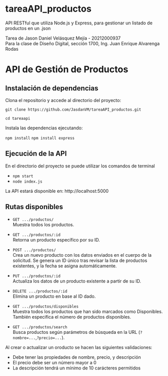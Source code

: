 # tareaAPI_productos
API RESTful que utiliza Node.js y Express, para gestionar un listado de productos en un .json

Tarea de Jason Daniel Velásquez Mejía - 20212000937  
Para la clase de Diseño Digital, sección 1700, Ing. Juan Enrique Alvarenga Rodas

# API de Gestión de Productos

## Instalación de dependencias

Clona el repositorio y accede al directorio del proyecto:

`git clone https://github.com/JasdanVM/tareaAPI_productos.git`

`cd tareaapi`

Instala las dependencias ejecutando:

`npm install`
`npm install express`

## Ejecución de la API

En el directorio del proyecto se puede utilizar los comandos de terminal
- `npm start`
- `node index.js`

La API estará disponible en:
http://localhost:5000


## Rutas disponibles

- `GET .../productos/`  
  Muestra todos los productos.

- `GET .../productos/:id`  
  Retorna un producto específico por su ID.

- `POST .../productos/`  
  Crea un nuevo producto con los datos enviados en el cuerpo de la solicitud.
  Se genera un ID único tras revisar la lista de productos existentes, y la fecha se asigna automáticamente.

- `PUT .../productos/:id`  
  Actualiza los datos de un producto existente a partir de su ID.

- `DELETE .../productos/:id`  
  Elimina un producto en base al ID dado.

 - `GET .../productos/disponibles`  
  Muestra todos los productos que han sido marcados como Disponibles.
  También especifica el número de productos disponibles.

 -  `GET .../productos/search`  
   Busca productos según parámetros de búsqueda en la URL (`?nombre=...`,`?precio=...`).

Al crear o actualizar un oroducto se hacen las siguientes validaciones:
- Debe tener las propiedades de nombre, precio, y descripción
- El precio debe ser un número mayor a 0
- La descripción tendrá un mínimo de 10 carácteres permitidos
